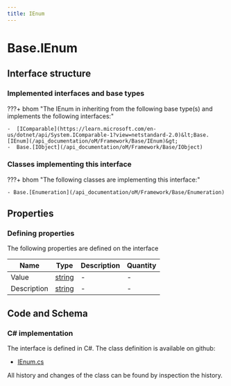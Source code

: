 ```yaml
---
title: IEnum
---
```


# Base.IEnum



## Interface structure

### Implemented interfaces and base types

???+ bhom "The IEnum in inheriting from the following base type(s) and implements the following interfaces:"

    -  [IComparable](https://learn.microsoft.com/en-us/dotnet/api/System.IComparable-1?view=netstandard-2.0)&lt;Base.[IEnum](/api_documentation/oM/Framework/Base/IEnum)&gt;
    -  Base.[IObject](/api_documentation/oM/Framework/Base/IObject)


### Classes implementing this interface

???+ bhom "The following classes are implementing this interface:"

    - Base.[Enumeration](/api_documentation/oM/Framework/Base/Enumeration)


## Properties



### Defining properties

The following properties are defined on the interface

| Name             | Type             | Description      | Quantity         |
|------------------|------------------|------------------|------------------|
| Value | [string](https://learn.microsoft.com/en-us/dotnet/api/System.String?view=netstandard-2.0) | - | - |
| Description | [string](https://learn.microsoft.com/en-us/dotnet/api/System.String?view=netstandard-2.0) | - | - |


## Code and Schema

### C# implementation

The interface is defined in C#. The class definition is available on github:

- [IEnum.cs](https://github.com/BHoM/BHoM/blob/develop/BHoM/Interface/IEnum.cs)

All history and changes of the class can be found by inspection the history.
